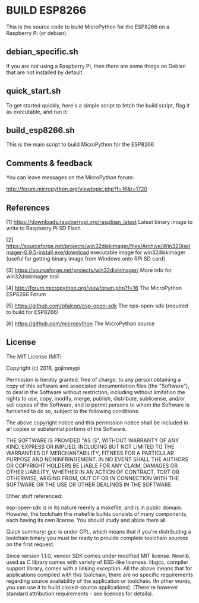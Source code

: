 # BUILD ESP8266
This is the source code to build MicroPython for the ESP8266 on a Raspberry Pi (or debian).

## debian_specific.sh  
If you are not using a Raspberry Pi, then there are some things on Debian that are not installed by default.

## quick_start.sh 
To get started quickly, here's a simple script to fetch the build script, flag it as executable, and run it:

## build_esp8266.sh  
This is the main script to build MicroPython for the ESP8266

## Comments & feedback
You can leave messages on the MicroPython forum:

http://forum.micropython.org/viewtopic.php?f=16&t=1720

## References

 [1] https://downloads.raspberrypi.org/raspbian_latest
     Latest binary image to write to Raspberry Pi SD Flash

 [2] https://sourceforge.net/projects/win32diskimager/files/Archive/Win32DiskImager-0.9.5-install.exe/download
     executable image for win32diskimager (useful for getting binary image from Windows onto RPi SD card)

 [3] https://sourceforge.net/projects/win32diskimager/
     More info for win32diskimager tool

 [4] http://forum.micropython.org/viewforum.php?f=16 
     The MicroPython ESP8266 Forum

 [5] https://github.com/pfalcon/esp-open-sdk 
     The eps-open-sdk  (required to build for ESP8266)

 [6] https://github.com/micropython 
     The MicroPython source


## License
The MIT License (MIT)

Copyright (c) 2016, gojimmypi

Permission is hereby granted, free of charge, to any person obtaining a copy
of this software and associated documentation files (the "Software"), to deal
in the Software without restriction, including without limitation the rights
to use, copy, modify, merge, publish, distribute, sublicense, and/or sell
copies of the Software, and to permit persons to whom the Software is
furnished to do so, subject to the following conditions:

The above copyright notice and this permission notice shall be included in
all copies or substantial portions of the Software.

THE SOFTWARE IS PROVIDED "AS IS", WITHOUT WARRANTY OF ANY KIND, EXPRESS OR
IMPLIED, INCLUDING BUT NOT LIMITED TO THE WARRANTIES OF MERCHANTABILITY,
FITNESS FOR A PARTICULAR PURPOSE AND NONINFRINGEMENT. IN NO EVENT SHALL THE
AUTHORS OR COPYRIGHT HOLDERS BE LIABLE FOR ANY CLAIM, DAMAGES OR OTHER
LIABILITY, WHETHER IN AN ACTION OF CONTRACT, TORT OR OTHERWISE, ARISING FROM,
OUT OF OR IN CONNECTION WITH THE SOFTWARE OR THE USE OR OTHER DEALINGS IN
THE SOFTWARE.


Other stuff referenced:

esp-open-sdk is in its nature merely a makefile, and is in public domain. However, the toolchain this makefile builds consists of many components, each having its own license. You should study and abide them all.

Quick summary: gcc is under GPL, which means that if you're distributing a toolchain binary you must be ready to provide complete toolchain sources on the first request.

Since version 1.1.0, vendor SDK comes under modified MIT license. Newlib, used as C library comes with variety of BSD-like licenses. libgcc, compiler support library, comes with a linking exception. All the above means that for applications compiled with this toolchain, there are no specific requirements regarding source availability of the application or toolchain. (In other words, you can use it to build closed-source applications). (There're however standard attribution requirements - see licences for details).

